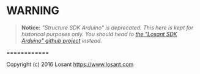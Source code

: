 WARNING
===============

> **Notice:** *"Structure SDK Arduino" is deprecated. This here is kept for historical purposes only. You should head to [the "Losant SDK Arduino" github project](https://github.com/losant/losant-sdk-arduino) instead.*

============

Copyright (c) 2016 Losant
https://www.losant.com
